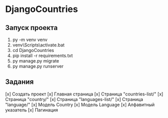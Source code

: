 # DjangoCountries
## Запуск проекта
1. py -m venv venv
2. venv\Scripts\activate.bat
3. cd DjangoCountries
4. pip install -r requirements.txt
5. py manage.py migrate
6. py manage.py runserver
## Задания
[x] Создать проект
[x] Главная страница
[x] Страница "countries-list/"
[x] Страница "country/"
[x] Страница "languages-list/"
[x] Страница "language/"
[x] Модель Country
[x] Модель Language
[x] Алфавитный указатель
[x] Пагинация